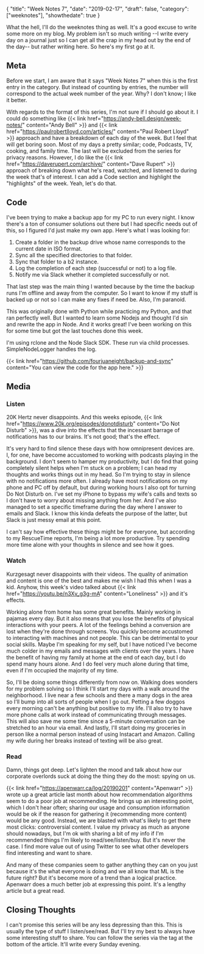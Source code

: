 {
  "title": "Week Notes 7",
  "date": "2019-02-17",
  "draft": false,
  "category": ["weeknotes"],
  "showthedate": true
}

What the hell, I'll do the weeknotes thing as well. It's a good excuse to write some more on my blog. My problem isn't so much writing --I write every day on a journal just so I can get all the crap in my head out by the end of the day-- but rather writing here. So here's my first go at it.

## Meta
Before we start, I am aware that it says "Week Notes 7" when this is the first entry in the category. But instead of counting by entries, the number will correspond to the actual week number of the year. Why? I don't know; I like it better.

With regards to the format of this series, I'm not sure if I should go about it. I could do something like {{< link href="https://andy-bell.design/week-notes/" content="Andy Bell" >}} and {{< link href="https://paulrobertlloyd.com/articles/" content="Paul Robert Lloyd" >}} approach and have a breakdown of each day of the week. But I feel that will get boring soon. Most of my days a pretty similar; code, Podcasts, TV, cooking, and family time. The last will be excluded from the series for privacy reasons. However, I do like the {{< link href="https://daverupert.com/archive/" content="Dave Rupert" >}} approach of breaking down what he's read, watched, and listened to during the week that's of interest. I can add a Code section and highlight the "highlights" of the week. Yeah, let's do that.

## Code
I've been trying to make a backup app for my PC to run every night. I know there's a ton of consumer solutions out there but I had specific needs out of this, so I figured I'd just make my own app. Here's what I was looking for:
1. Create a folder in the backup drive whose name corresponds to the current date in ISO format.
2. Sync all the specified directories to that folder.
3. Sync that folder to a b2 instance.
4. Log the completion of each step (successful or not) to a log file.
5. Notify me via Slack whether it completed successfully or not.

That last step was the main thing I wanted because by the time the backup runs I'm offline and away from the computer. So I want to know if my stuff is backed up or not so I can make any fixes if need be. Also, I'm paranoid.

This was originally done with Python while practicing my Python, and that ran perfectly well. But I wanted to learn some Nodejs and thought I'd sin and rewrite the app in Node. And it works great! I've been working on this for some time but got the last touches done this week.

I'm using rclone and the Node Slack SDK. These run via child processes. SimpleNodeLogger handles the log.

{{< link href="https://github.com/fourjuaneight/backup-and-sync" content="You can view the code for the app here." >}}

## Media
### Listen
20K Hertz never disappoints. And this weeks episode, {{< link href="https://www.20k.org/episodes/donotdisturb" content="Do Not Disturb" >}}, was a dive into the effects that the incessant barrage of notifications has to our brains. It's not good; that's the effect.

It's very hard to find silence these days with how omnipresent devices are. I, for one, have become accustomed to working with podcasts playing in the background. I don't seem to hamper my productivity, but I do find that going completely silent helps when I'm stuck on a problem; I can head my thoughts and works things out in my head. So I'm trying to stay in silence with no notifications more often. I already have most notifications on my phone and PC off by default, but during working hours I also opt for turning Do Not Disturb on. I've set my iPhone to bypass my wife's calls and texts so I don't have to worry about missing anything from her. And I've also managed to set a specific timeframe during the day where I answer to emails and Slack. I know this kinda defeats the purpose of the latter, but Slack is just messy email at this point.

I can't say how effective these things might be for everyone, but according to my RescueTime reports, I'm being a lot more productive. Try spending more time alone with your thoughts in silence and see how it goes.

### Watch
Kurzgesagt never disappoints with their videos. The quality of animation and content is one of the best and makes me wish I had this when I was a kid. Anyhow, this week's video talked about {{< link href="https://youtu.be/n3Xv_g3g-mA" content="Loneliness" >}} and it's effects. 

Working alone from home has some great benefits. Mainly working in pajamas every day. But it also means that you lose the benefits of physical interactions with your peers. A lot of the feelings behind a conversion are lost when they're done through screens. You quickly become accustomed to interacting with machines and not people. This can be detrimental to your social skills. Maybe I'm speaking for my self, but I have noticed I've become much colder in my emails and messages with clients over the years. I have the benefit of having my family at home at the end of each day, but I do spend many hours alone. And I do feel very much alone during that time, even if I'm occupied the majority of my time.

So, I'll be doing some things differently from now on. Walking does wonders for my problem solving so I think I'll start my days with a walk around the neighborhood. I live near a few schools and there a many dogs in the area so I'll bump into all sorts of people when I go out. Petting a few doggos every morning can't be anything but positive to my life. I'll also try to have more phone calls at work instead of communicating through messages. This will also save me some time since a 5-minute conversation can be stretched to an hour via email. And lastly, I'll start doing my groceries in person like a normal person instead of using Instacart and Amazon. Calling my wife during her breaks instead of texting will be also great.

### Read
Damn, things got deep. Let's lighten the mood and talk about how our corporate overlords suck at doing the thing they do the most: spying on us.

{{< link href="https://apenwarr.ca/log/20190201" content="Apenwarr" >}} wrote up a great article last month about how recommendation algorithms seem to do a poor job at recommending. He brings up an interesting point, which I don't hear often; sharing our usage and consumption information would be ok if the reason for gathering it (recommending more content) would be any good. Instead, we are blasted with what's likely to get there most clicks: controversial content. I value my privacy as much as anyone should nowadays, but I'm ok with sharing a bit of my info if I'm recommended things I'm likely to read/see/listen/buy. But it's never the case. I find more value out of using Twitter to see what other developers find interesting and want to share.

And many of these companies seem to gather anything they can on you just because it's the what everyone is doing and we all know that ML is the future right? But it's become more of a trend than a logical practice. Apenwarr does a much better job at expressing this point. It's a lengthy article but a great read.

## Closing Thoughts
I can't promise this series will be any less depressing than this. This is usually the type of stuff I listen/see/read. But I'll try my best to always have some interesting stuff to share. You can follow the series via the tag at the bottom of the article. It'll write every Sunday evening.